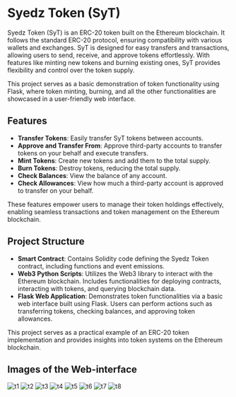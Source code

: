 # Syedz Token (SyT)

Syedz Token (SyT) is an ERC-20 token built on the Ethereum blockchain. It follows the standard ERC-20 protocol, ensuring compatibility with various wallets and exchanges. SyT is designed for easy transfers and transactions, allowing users to send, receive, and approve tokens effortlessly. With features like minting new tokens and burning existing ones, SyT provides flexibility and control over the token supply.

This project serves as a basic demonstration of token functionality using Flask, where token minting, burning, and all the other functionalities are showcased in a user-friendly web interface.

## Features

- **Transfer Tokens**: Easily transfer SyT tokens between accounts.
- **Approve and Transfer From**: Approve third-party accounts to transfer tokens on your behalf and execute transfers.
- **Mint Tokens**: Create new tokens and add them to the total supply.
- **Burn Tokens**: Destroy tokens, reducing the total supply.
- **Check Balances**: View the balance of any account.
- **Check Allowances**: View how much a third-party account is approved to transfer on your behalf.

These features empower users to manage their token holdings effectively, enabling seamless transactions and token management on the Ethereum blockchain.

## Project Structure

- **Smart Contract**: Contains Solidity code defining the Syedz Token contract, including functions and event emissions.
- **Web3 Python Scripts**: Utilizes the Web3 library to interact with the Ethereum blockchain. Includes functionalities for deploying contracts, interacting with tokens, and querying blockchain data.
- **Flask Web Application**: Demonstrates token functionalities via a basic web interface built using Flask. Users can perform actions such as transferring tokens, checking balances, and approving token allowances.

This project serves as a practical example of an ERC-20 token implementation and provides insights into token systems on the Ethereum blockchain.

## Images of the Web-interface

![t1](https://github.com/Syedz68/Syedz-Token/assets/107263740/4a6b0d29-a695-4f22-a4d7-0b2912b184b0)
![t2](https://github.com/Syedz68/Syedz-Token/assets/107263740/4b11b37f-43fa-416e-94da-9185e333a469)
![t3](https://github.com/Syedz68/Syedz-Token/assets/107263740/37766701-c92d-49f0-9981-574305515612)
![t4](https://github.com/Syedz68/Syedz-Token/assets/107263740/723d7a76-af87-4c41-9b77-1e8d6383950c)
![t5](https://github.com/Syedz68/Syedz-Token/assets/107263740/04e349a1-edd4-414a-87be-4d406e9979bc)
![t6](https://github.com/Syedz68/Syedz-Token/assets/107263740/f341e064-85bc-451c-822b-29fed54b1d62)
![t7](https://github.com/Syedz68/Syedz-Token/assets/107263740/138ce0aa-fedb-4a6b-9d46-c7977598a6ea)
![t8](https://github.com/Syedz68/Syedz-Token/assets/107263740/c9e216c0-11ab-40da-80da-86b86937a947)

